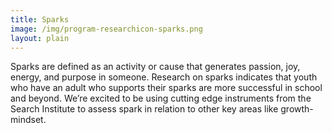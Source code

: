 ```yaml
---
title: Sparks
image: /img/program-researchicon-sparks.png
layout: plain
---
```


Sparks are defined as an activity or cause that generates passion, joy, energy, and purpose in someone. Research on sparks indicates that youth who have an adult who supports their sparks are more successful in school and beyond. We’re excited to be using cutting edge instruments from the Search Institute to assess spark in relation to other key areas like growth-mindset.